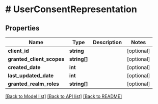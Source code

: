# # UserConsentRepresentation

## Properties

Name | Type | Description | Notes
------------ | ------------- | ------------- | -------------
**client_id** | **string** |  | [optional]
**granted_client_scopes** | **string[]** |  | [optional]
**created_date** | **int** |  | [optional]
**last_updated_date** | **int** |  | [optional]
**granted_realm_roles** | **string[]** |  | [optional]

[[Back to Model list]](../../README.md#models) [[Back to API list]](../../README.md#endpoints) [[Back to README]](../../README.md)
